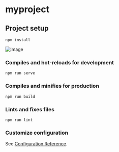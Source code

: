 # myproject

## Project setup
```
npm install
```
![image](https://user-images.githubusercontent.com/84500784/129161164-bad5d98d-778e-468e-a71f-e30a4f8fa749.png)

### Compiles and hot-reloads for development
```
npm run serve
```

### Compiles and minifies for production
```
npm run build
```

### Lints and fixes files
```
npm run lint
```

### Customize configuration
See [Configuration Reference](https://cli.vuejs.org/config/).
